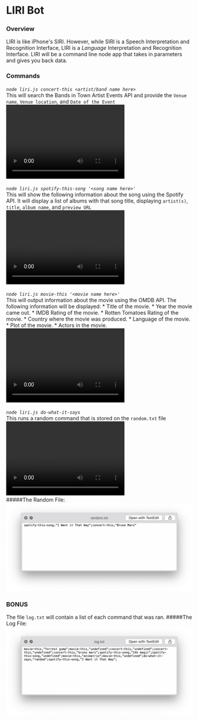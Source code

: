 # LIRI Bot

### Overview
 LIRI is like iPhone's SIRI. However, while SIRI is a Speech Interpretation and Recognition Interface, LIRI is a _Language_ Interpretation and Recognition Interface. LIRI will be a command line node app that takes in parameters and gives you back data.

 ### Commands

*`node liri.js concert-this <artist/band name here>`*<br>
	This will search the Bands in Town Artist Events API and provide the `Venue name`, `Venue location`, and `Date of the Event`
       <video width="320" height="200" controls preload> 
           <source src="./docs/concert-this.mp4"></source> 
           <source src="./docs/concert-this.webm"></source> 
       </video>

*`node liri.js spotify-this-song '<song name here>'`*<br>
	This will show the following information about the song using the Spotify API.  It will display a list of albums with that song title, displaying `artist(s)`, `title`, `album name`, and `preview URL`
       <video width="320" height="200" controls preload> 
           <source src="./docs/spotify-this-song.mp4"></source> 
           <source src="./docs/spotify-this-song.webm"></source> 
       </video>

*`node liri.js movie-this '<movie name here>'`*<br>
	This will output information about the movie using the OMDB API.  The following information will be displayed:
	* Title of the movie.
       * Year the movie came out.
       * IMDB Rating of the movie.
       * Rotten Tomatoes Rating of the movie.
       * Country where the movie was produced.
       * Language of the movie.
       * Plot of the movie.
       * Actors in the movie.
       <video width="320" height="200" controls preload> 
           <source src="./docs/movie-this.mp4"></source> 
           <source src="./docs/movie-this.webm"></source> 
       </video>

*`node liri.js do-what-it-says`*<br>
	This runs a random command that is stored on the `random.txt` file
       <video width="320" height="200" controls preload> 
           <source src="./docs/do-what-it-says.mp4"></source> 
           <source src="./docs/do-what-it-says.webm"></source> 
       </video>
<br>
#####The Random File:
<img src="./docs/random.png" alt="random.txt">

### BONUS
The file `log.txt` will contain a list of each command that was ran.
#####The Log File:
<img src="./docs/log.png" alt="log.txt">
